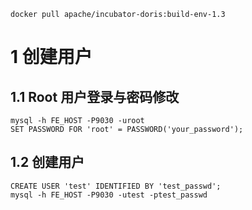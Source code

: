 ```
docker pull apache/incubator-doris:build-env-1.3
```
# 1 创建用户
## 1.1 Root 用户登录与密码修改
```
mysql -h FE_HOST -P9030 -uroot
SET PASSWORD FOR 'root' = PASSWORD('your_password');
```

## 1.2 创建用户
```
CREATE USER 'test' IDENTIFIED BY 'test_passwd';
mysql -h FE_HOST -P9030 -utest -ptest_passwd
```

